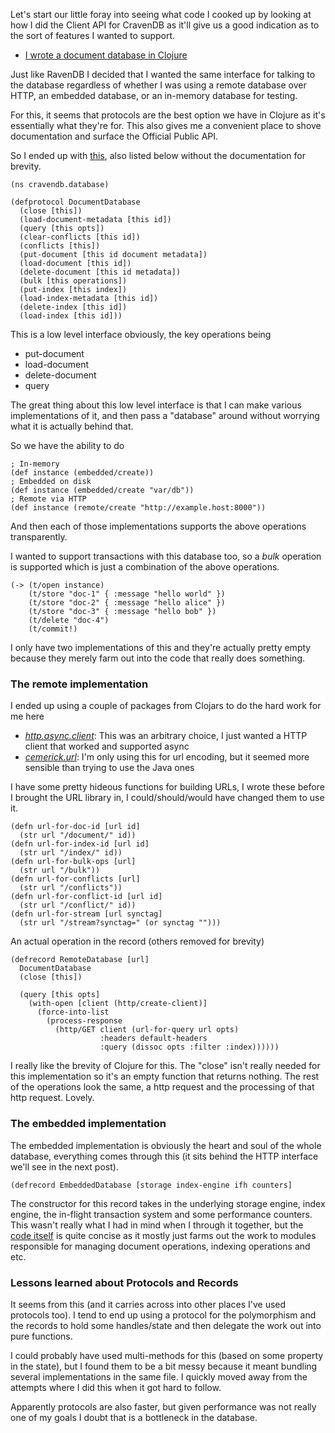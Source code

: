 Let's start our little foray into seeing what code I cooked up by looking at how I did the Client API for CravenDB as it'll give us a good indication as to the sort of features I wanted to support.

- [I wrote a document database in Clojure](/entries/i-wrote-a-document-database-in-clojure.html)

Just like RavenDB I decided that I wanted the same interface for talking to the database regardless of whether I was using a remote database over HTTP, an embedded database, or an in-memory database for testing.

For this, it seems that protocols are the best option we have in Clojure as it's essentially what they're for. This also gives me a convenient place to shove documentation and surface the Official Public API.

So I ended up with [this](https://github.com/robashton/cravendb/blob/80314f64f25ff4af8906e7d3117cec9566d80ed0/src/cravendb/database.clj), also listed below without the documentation for brevity.

    (ns cravendb.database)

    (defprotocol DocumentDatabase
      (close [this])
      (load-document-metadata [this id])
      (query [this opts])
      (clear-conflicts [this id])
      (conflicts [this])
      (put-document [this id document metadata])
      (load-document [this id])
      (delete-document [this id metadata])
      (bulk [this operations])
      (put-index [this index])
      (load-index-metadata [this id])
      (delete-index [this id])
      (load-index [this id]))

This is a low level interface obviously, the key operations being

  - put-document
  - load-document
  - delete-document
  - query

The great thing about this low level interface is that I can make various implementations of it, and then pass a "database" around without worrying what it is actually behind that.

So we have the ability to do

    ; In-memory
    (def instance (embedded/create))
    ; Embedded on disk
    (def instance (embedded/create "var/db"))
    ; Remote via HTTP
    (def instance (remote/create "http://example.host:8000"))

And then each of those implementations supports the above operations transparently.

I wanted to support transactions with this database too, so a *bulk* operation is supported which is just a combination of the above operations.

    (-> (t/open instance)
        (t/store "doc-1" { :message "hello world" })
        (t/store "doc-2" { :message "hello alice" })
        (t/store "doc-3" { :message "hello bob" })
        (t/delete "doc-4")
        (t/commit!)

I only have two implementations of this and they're actually pretty empty because they merely farm out into the code that really does something.

### The remote implementation

I ended up using a couple of packages from Clojars to do the hard work for me here

- *[http.async.client](https://github.com/neotyk/http.async.client)*: This was an arbitrary choice, I just wanted a HTTP client that worked and supported async
- *[cemerick.url](https://github.com/cemerick/url)*: I'm only using this for url encoding, but it seemed more sensible than trying to use the Java ones

I have some pretty hideous functions for building URLs, I wrote these before I brought the URL library in, I could/should/would have changed them to use it.

    (defn url-for-doc-id [url id]
      (str url "/document/" id))
    (defn url-for-index-id [url id]
      (str url "/index/" id))
    (defn url-for-bulk-ops [url]
      (str url "/bulk"))
    (defn url-for-conflicts [url]
      (str url "/conflicts"))
    (defn url-for-conflict-id [url id]
      (str url "/conflict/" id))
    (defn url-for-stream [url synctag]
      (str url "/stream?synctag=" (or synctag "")))

An actual operation in the record (others removed for brevity)

    (defrecord RemoteDatabase [url]
      DocumentDatabase
      (close [this])

      (query [this opts]
        (with-open [client (http/create-client)]
          (force-into-list
            (process-response
              (http/GET client (url-for-query url opts)
                        :headers default-headers
                        :query (dissoc opts :filter :index))))))

I really like the brevity of Clojure for this. The "close" isn't really needed for this implementation so it's an empty function that returns nothing. The rest of the operations look the same, a http request and the processing of that http request. Lovely.

### The embedded implementation

The embedded implementation is obviously the heart and soul of the whole database, everything comes through this (it sits behind the HTTP interface we'll see in the next post).

    (defrecord EmbeddedDatabase [storage index-engine ifh counters]

The constructor for this record takes in the underlying storage engine, index engine, the in-flight transaction system and some performance counters. This wasn't really what I had in mind when I through it together, but the [code itself](https://github.com/robashton/cravendb/blob/master/src/cravendb/embedded.clj#L24) is quite concise as it mostly just farms out the work to modules responsible for managing document operations, indexing operations and etc.

### Lessons learned about Protocols and Records

It seems from this (and it carries across into other places I've used protocols too). I tend to end up using a protocol for the polymorphism and the records to hold some handles/state and then delegate the work out into pure functions.

I could probably have used multi-methods for this (based on some property in the state), but I found them to be a bit messy because it meant bundling several implementations in the same file. I quickly moved away from the attempts where I did this when it got hard to follow.

Apparently protocols are also faster, but given performance was not really one of my goals I doubt that is a bottleneck in the database.





